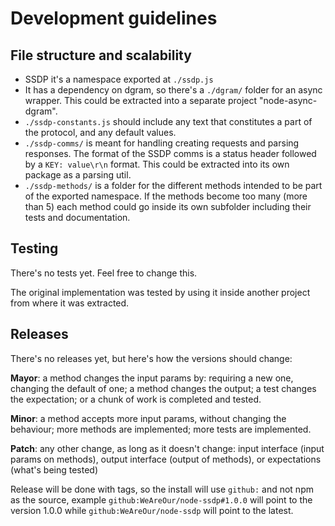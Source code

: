 # Development guidelines

## File structure and scalability

- SSDP it's a namespace exported at `./ssdp.js`
- It has a dependency on dgram, so there's a `./dgram/` folder for an async wrapper.
This could be extracted into a separate project "node-async-dgram".
- `./ssdp-constants.js` should include any text that constitutes a part of the protocol, and any default values.
- `./ssdp-comms/` is meant for handling creating requests and parsing responses. The format of the SSDP comms is a status header followed by a `KEY: value\r\n` format. This could be extracted into its own package as a parsing util.
- `./ssdp-methods/` is a folder for the different methods intended to be part of the exported namespace. If the methods become too many (more than 5) each method could go inside its own subfolder including their tests and documentation.

## Testing

There's no tests yet. Feel free to change this.

The original implementation was tested by using it inside another project from where it was extracted.

## Releases

There's no releases yet, but here's how the versions should change:

**Mayor**: a method changes the input params by: requiring a new one, changing the default of one; a method changes the output; a test changes the expectation; or a chunk of work is completed and tested.

**Minor**: a method accepts more input params, without changing the behaviour; more methods are implemented; more tests are implemented.

**Patch**: any other change, as long as it doesn't change: input interface (input params on methods), output interface (output of methods), or expectations (what's being tested)

Release will be done with tags, so the install will use `github:` and not npm as the source, example `github:WeAreOur/node-ssdp#1.0.0` will point to the version 1.0.0 while `github:WeAreOur/node-ssdp` will point to the latest.
